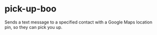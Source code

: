 # pick-up-boo
Sends a text message to a specified contact with a Google Maps location pin, so they can pick you up.
